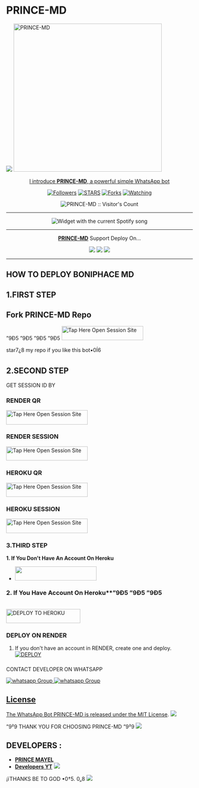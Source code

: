 # PRINCE-MD
 <a href="https://github.com/DenverCoder1/readme-typing-svg"><img src="https://readme-typing-svg.herokuapp.com?font=Time+New+Roman&color=red&size=25&center=true&vCenter=true&width=600&height=100&lines=I'm+PRINCE+MD+Created+by+PRINCE.&heart;++;Self-taught+Back-Created+By,;Ibrahim+Adams+Am+The,;Best+Is+Bot+For+You+To,;Deploy..<3"></a>
 <a href="https://telegra.ph/file/a426523c1f8b7ee7430f1.jpg">
 <img alt="PRINCE-MD" height="400" src="https://telegra.ph/file/6f286ab70044f47140d2f.jpg">
  
</h1> 
<p align="center">l introduce <b>PRINCE-MD</b>, a powerful simple WhatsApp bot </p>

</p>
  <p align="center">
<a href="https://github.com/Mayelprince?tab=followers"><img title="Followers" src="https://img.shields.io/github/followers/Mayelprince?label=Followers&style=social"></a>
<a href="https://github.com/Mayelprince/PRINCE-MD1/stargazers/"><img title="STARS" src="https://img.shields.io/github/stars/Mayelprince/PRINCE-MD1?&style=social"></a>
<a href="https://github.com/Mayelprince/PRINCE-MD1/network/members"><img title="Forks" src="https://img.shields.io/github/forks/Mayelprince/PRINCE-MD1?style=social"></a>
<a href="https://github.com/Mayelprince/PRINCE-MD1/watchers"><img title="Watching" src="https://img.shields.io/github/watchers/Mayelprince/PRINCE-MD1?label=Watching&style=social"></a>

</p>
<p align="center"><img src="https://profile-counter.glitch.me/{Mayelprince}/count.svg" alt="PRINCE-MD :: Visitor's Count"/></p>

---


</a>
  <div align="center">
  <img src="https://spogit.vercel.app/api?theme=dark&black=true&scan=true" alt="Widget with the current Spotify song"  />
</div>

---

<p align="center">
  <a href="https://github.com/Mayelprince/PRINCE-MD1"><b>PRINCE-MD</b></a> Support Deploy On...
</p>

<p align="center">
  <a href="https://github.com/Mayelprince/PRINCE-MD1/blob/main/temp/deploy-on-vps.md"><img src="https://img.shields.io/badge/self hosting-3d1513?style=for-the-badge&logo=serverless&logoColor=FD5750"></a>
  <a href="https://dashboard.heroku.com/new?template=https://github.com/boniphace478/Boniphace-Md/tree/main"><img src="https://img.shields.io/badge/heroku-9d7acc?style=for-the-badge&logo=heroku&logoColor=430098"></a>
  <a href="https://youtu.be/izoxfW3anrU"><img src="https://img.shields.io/badge/CodeSpace-green?colorA=%23ff000&colorB=%23017e40&style=for-the-badge&logo=git&logoColor=white"></a>
</p>



    
 
 



---





## HOW TO DEPLOY BONIPHACE MD


## 1.FIRST STEP 
## Fork PRINCE-MD Repo
”9Ð5 ”9Ð5  ”9Ð5 ”9Ð5
<a href="https://github.com/Mayelprince/PRINCE-MD1/fork"><img title="Tap Here Open Session Site" src="https://img.shields.io/badge/FORK THIS REPO-h?color=darkblue&style=for-the-badge&logo=msi" width="220" height="38.45"/></a></p>

star7¿8 my repo if you like this bot•0Í6


## 2.SECOND STEP 


 GET SESSION ID BY

### RENDER QR

<a href="https://https://boniphace-session.onrender.com/wasiqr"><img title="Tap Here Open Session Site" src="https://img.shields.io/badge/QR CODE-h?color=green&style=for-the-badge&logo=msi" width="220" height="38.45"/></a></p>

### RENDER SESSION

<a href="https://boniphace-session.onrender.com"><img title="Tap Here Open Session Site" src="https://img.shields.io/badge/PAIRING CODE-h?color=green&style=for-the-badge&logo=msi" width="220" height="38.45"/></a></p>


### HEROKU QR 

<a href="https://boniphace70-69db40dd600d.herokuapp.com/qr"><img title="Tap Here Open Session Site" src="https://img.shields.io/badge/QR CODE-h?color=darkblue&style=for-the-badge&logo=msi" width="220" height="38.45"/></a></p>

### HEROKU SESSION
 
<a href="https://boniphace70-69db40dd600d.herokuapp.com/"><img title="Tap Here Open Session Site" src="https://img.shields.io/badge/PAIRING CODE-h?color=darkblue&style=for-the-badge&logo=msi" width="220" height="38.45"/></a></p>


### 3.THIRD STEP 
**1. If You Don't Have An Account On Heroku**
- <a align="center"><a href="https://signup.heroku.com">
 <img src="https://img.shields.io/badge/Create%20Account%20Now-darkblue?style=for-the-badge&logo=heroku" width="220" height="38.45"/></a></p>

### 2. If You Have Account On Heroku**”9Ð5 ”9Ð5 ”9Ð5

   <br>
    <a href='https://dashboard.heroku.com/new?template=https://github.com/boniphace478/BONIPHACE-MD' target="_darkblue"><img alt='DEPLOY TO HEROKU' src="https://img.shields.io/badge/Deploy%20To%20Heroku-darkblue?style=for-the-badge&logo=heroku" width="200" height="38.45"/></a></p>


### DEPLOY ON RENDER

1. If you don't have an account in RENDER, create one and deploy.
    <br>
    <a href='https://dashboard.render.com/select-repo?type=web' target="_darkblue"><img alt='DEPLOY' src='https://img.shields.io/badge/-DEPLOY-black?style=for-the-badge&logo=render&logoColor=white'/></a>


   ###

CONTACT DEVELOPER ON WHATSAPP 

<a href="https://wa.link/4d9cpj" target="_blank">
    <img alt="whatsapp Group" src="https://img.shields.io/badge/boniphace tech contact -25D366?style=for-the-badge&logo=whatsapp&logoColor=white" />


  
 
<a href="https://whatsap.com/channel/0029VaiMm7dT51HS1T1G" target="_blank">
    <img alt="whatsapp Group" src="https://img.shields.io/badge/ PRINCE-MAYEL  CHANNEL -25D366?style=for-the-badge&logo=whatsapp&logoColor=white" />
 

## License

The WhatsApp Bot PRINCE-MD is released under the [MIT License](https://opensource.org/licenses/MIT).
<a><img src='https://i.imgur.com/LyHic3i.gif'/></a>

”9²9 THANK YOU FOR CHOOSING PRINCE-MD ”9²9
<a><img src='https://i.imgur.com/LyHic3i.gif'/></a>

## DEVELOPERS :

- [**PRINCE MAYEL**](https://github.com/Mayelprince)
- [**Developers YT**](https://youtue.com/@anthonyboniphace?si=86VH4Q_OQYO)
 <a><img src='https://i.imgur.com/LyHic3i.gif'/></a>
 
¡ïTHANKS BE TO GOD •0†5. 0„8
<a><img src='https://i.imgur.com/LyHic3i.gif'/></a>

     

